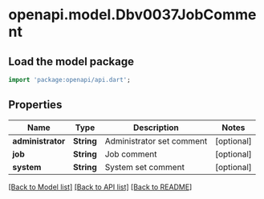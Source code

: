 # openapi.model.Dbv0037JobComment

## Load the model package
```dart
import 'package:openapi/api.dart';
```

## Properties
Name | Type | Description | Notes
------------ | ------------- | ------------- | -------------
**administrator** | **String** | Administrator set comment | [optional] 
**job** | **String** | Job comment | [optional] 
**system** | **String** | System set comment | [optional] 

[[Back to Model list]](../README.md#documentation-for-models) [[Back to API list]](../README.md#documentation-for-api-endpoints) [[Back to README]](../README.md)


